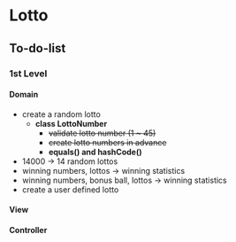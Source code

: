 # Lotto

## To-do-list

### 1st Level

####  Domain
- create a random lotto
    - **class LottoNumber**
        - ~~validate lotto number (1 ~ 45)~~
        - ~~create lotto numbers in advance~~
        - **equals() and hashCode()**
- 14000 -> 14 random lottos
- winning numbers, lottos -> winning statistics
- winning numbers, bonus ball, lottos -> winning statistics
- create a user defined lotto

#### View

#### Controller